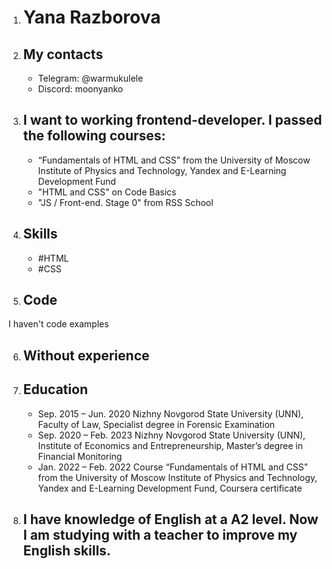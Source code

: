 1. # **Yana Razborova**

2. ## **My contacts** 
    - Telegram: @warmukulele
    - Discord: moonyanko

3. ## I want to working frontend-developer. I passed the following courses:
   - “Fundamentals of HTML and CSS” from the University of Moscow Institute of Physics and Technology, Yandex and E-Learning Development Fund
   - "HTML and CSS" on Code Basics
   - "JS / Front-end. Stage 0" from RSS School

4. ## **Skills** 
    - #HTML
    - #CSS

5. ## **Code**
I haven't code examples

6. ## **Without experience**
   
7.  ## **Education**
    * Sep. 2015 – Jun. 2020 Nizhny Novgorod State University (UNN), Faculty of Law, Specialist degree in Forensic Examination
    * Sep. 2020 – Feb. 2023 Nizhny Novgorod State University (UNN), Institute of Economics and Entrepreneurship, Master’s degree in Financial Monitoring
    * Jan. 2022 – Feb. 2022 Course “Fundamentals of HTML and CSS” from the University of Moscow Institute of Physics and Technology, Yandex and E-Learning Development Fund, Coursera certificate
8. ## **I have knowledge of English at a A2 level. Now I am studying with a teacher to improve my English skills.**
